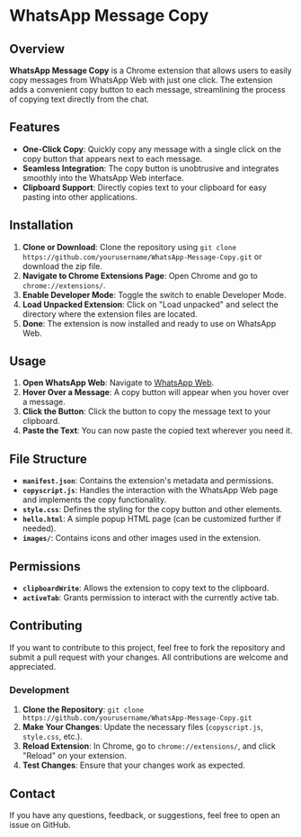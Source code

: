 # WhatsApp Message Copy

## Overview

**WhatsApp Message Copy** is a Chrome extension that allows users to easily copy messages from WhatsApp Web with just one click. The extension adds a convenient copy button to each message, streamlining the process of copying text directly from the chat.

## Features

- **One-Click Copy**: Quickly copy any message with a single click on the copy button that appears next to each message.
- **Seamless Integration**: The copy button is unobtrusive and integrates smoothly into the WhatsApp Web interface.
- **Clipboard Support**: Directly copies text to your clipboard for easy pasting into other applications.

## Installation

1. **Clone or Download**: Clone the repository using `git clone https://github.com/yourusername/WhatsApp-Message-Copy.git` or download the zip file.
2. **Navigate to Chrome Extensions Page**: Open Chrome and go to `chrome://extensions/`.
3. **Enable Developer Mode**: Toggle the switch to enable Developer Mode.
4. **Load Unpacked Extension**: Click on "Load unpacked" and select the directory where the extension files are located.
5. **Done**: The extension is now installed and ready to use on WhatsApp Web.

## Usage

1. **Open WhatsApp Web**: Navigate to [WhatsApp Web](https://web.whatsapp.com/).
2. **Hover Over a Message**: A copy button will appear when you hover over a message.
3. **Click the Button**: Click the button to copy the message text to your clipboard.
4. **Paste the Text**: You can now paste the copied text wherever you need it.

## File Structure

- **`manifest.json`**: Contains the extension's metadata and permissions.
- **`copyscript.js`**: Handles the interaction with the WhatsApp Web page and implements the copy functionality.
- **`style.css`**: Defines the styling for the copy button and other elements.
- **`hello.html`**: A simple popup HTML page (can be customized further if needed).
- **`images/`**: Contains icons and other images used in the extension.

## Permissions

- **`clipboardWrite`**: Allows the extension to copy text to the clipboard.
- **`activeTab`**: Grants permission to interact with the currently active tab.

## Contributing

If you want to contribute to this project, feel free to fork the repository and submit a pull request with your changes. All contributions are welcome and appreciated.

### Development

1. **Clone the Repository**: `git clone https://github.com/yourusername/WhatsApp-Message-Copy.git`
2. **Make Your Changes**: Update the necessary files (`copyscript.js`, `style.css`, etc.).
3. **Reload Extension**: In Chrome, go to `chrome://extensions/`, and click "Reload" on your extension.
4. **Test Changes**: Ensure that your changes work as expected.

## Contact

If you have any questions, feedback, or suggestions, feel free to open an issue on GitHub.
